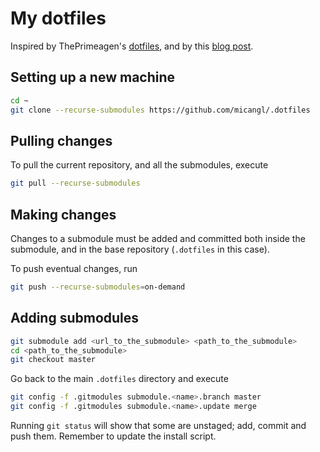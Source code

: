 # My dotfiles

Inspired by ThePrimeagen's [dotfiles](https://github.com/ThePrimeagen/.dotfiles), and by this [blog post](https://www.taniarascia.com/git-submodules-private-content/).

## Setting up a new machine

```sh
cd ~
git clone --recurse-submodules https://github.com/micangl/.dotfiles
```

## Pulling changes

To pull the current repository, and all the submodules, execute
```sh
git pull --recurse-submodules
```

## Making changes

Changes to a submodule must be added and committed both inside the submodule, and in the base repository (`.dotfiles` in this case).

To push eventual changes, run
```sh
git push --recurse-submodules=on-demand
```

## Adding submodules

```sh
git submodule add <url_to_the_submodule> <path_to_the_submodule>
cd <path_to_the_submodule>
git checkout master
```

Go back to the main `.dotfiles` directory and execute
```sh
git config -f .gitmodules submodule.<name>.branch master
git config -f .gitmodules submodule.<name>.update merge
```

Running `git status` will show that some are unstaged; add, commit and push them.
Remember to update the install script.
